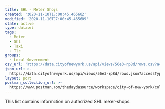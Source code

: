 ```yaml
---
title: SHL - Meter Shops
created: '2020-11-10T17:00:45.465602'
modified: '2020-11-10T17:00:45.465609'
state: active
type: dataset
tags:
  - Meter
  - Shl
  - Taxi
  - Tlc
groups:
  - Local Government
csv_url: 'https://data.cityofnewyork.us/api/views/56e3-rp8d/rows.csv?accessType=DOWNLOAD'
json_url: >-
  https://data.cityofnewyork.us/api/views/56e3-rp8d/rows.json?accessType=DOWNLOAD
layout: post
postman_collection_url: >-
  https://www.postman.com/thedaydasource/workspace/city-of-new-york/collection/15909983-61a39608-01e3-4cf0-a3fd-f16fa7a30809
---
```

This list contains information on authorized SHL meter-shops.
